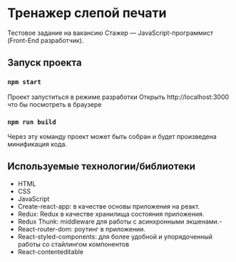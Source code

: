 # Тренажер слепой печати

Тестовое задание на вакансию Стажер — JavaScript-программист (Front-End разработчик).

## Запуск проекта

### `npm start`

Проект запуститься в режиме разработки Открыть http://localhost:3000 что бы посмотреть в браузере

### `npm run build`

Через эту команду проект может быть собран и будет произведена минификация кода.

## Используемые технологии/библиотеки

- HTML
- CSS
- JavaScript
- Сreate-react-app: в качестве основы приложения на реакт.
- Redux: Redux в качестве хранилища состояния приложения.
- Redux Thunk: middleware для работы с асинхронными экшенами.-
- React-router-dom: роутинг в приложении.
- React-styled-components: для более удобной и упорядоченный работы со стайлингом компонентов
- React-contenteditable
